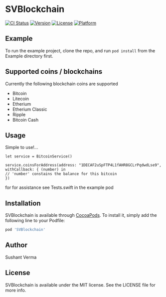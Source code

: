 # SVBlockchain

[![CI Status](http://img.shields.io/travis/sushant.40@gmail.com/SVBlockchain.svg?style=flat)](https://travis-ci.org/sushant.40@gmail.com/SVBlockchain)
[![Version](https://img.shields.io/cocoapods/v/SVBlockchain.svg?style=flat)](http://cocoapods.org/pods/SVBlockchain)
[![License](https://img.shields.io/cocoapods/l/SVBlockchain.svg?style=flat)](http://cocoapods.org/pods/SVBlockchain)
[![Platform](https://img.shields.io/cocoapods/p/SVBlockchain.svg?style=flat)](http://cocoapods.org/pods/SVBlockchain)

## Example

To run the example project, clone the repo, and run `pod install` from the Example directory first.

## Supported coins / blockchains
Currently the following blockchain coins are supported

- Bitcoin
- Litecoin
- Etherium
- Etherium Classic
- Ripple
- Bitcoin Cash

## Usage

Simple to use!...

```
let service = BitcoinService()

service.coinsForAddress(address: "1DECAF2uSpFTP4L1fAHR8GCLrPqdwdLse9", withCallback: { (number) in
// 'number' constains the balance for this bitcoin
})
```

for for assistance see Tests.swift in the example pod

## Installation

SVBlockchain is available through [CocoaPods](http://cocoapods.org). To install
it, simply add the following line to your Podfile:

```ruby
pod 'SVBlockchain'
```

## Author

Sushant Verma

## License

SVBlockchain is available under the MIT license. See the LICENSE file for more info.
